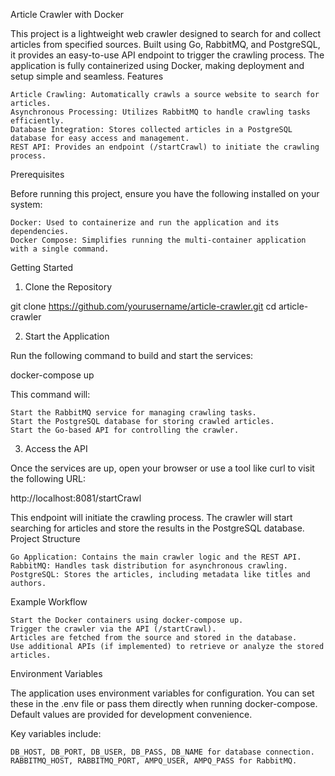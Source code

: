 Article Crawler with Docker

This project is a lightweight web crawler designed to search for and collect articles from specified sources. Built using Go, RabbitMQ, and PostgreSQL, it provides an easy-to-use API endpoint to trigger the crawling process. The application is fully containerized using Docker, making deployment and setup simple and seamless.
Features

    Article Crawling: Automatically crawls a source website to search for articles.
    Asynchronous Processing: Utilizes RabbitMQ to handle crawling tasks efficiently.
    Database Integration: Stores collected articles in a PostgreSQL database for easy access and management.
    REST API: Provides an endpoint (/startCrawl) to initiate the crawling process.

Prerequisites

Before running this project, ensure you have the following installed on your system:

    Docker: Used to containerize and run the application and its dependencies.
    Docker Compose: Simplifies running the multi-container application with a single command.

Getting Started
1. Clone the Repository

git clone https://github.com/yourusername/article-crawler.git
cd article-crawler

2. Start the Application

Run the following command to build and start the services:

docker-compose up

This command will:

    Start the RabbitMQ service for managing crawling tasks.
    Start the PostgreSQL database for storing crawled articles.
    Start the Go-based API for controlling the crawler.

3. Access the API

Once the services are up, open your browser or use a tool like curl to visit the following URL:

http://localhost:8081/startCrawl

This endpoint will initiate the crawling process. The crawler will start searching for articles and store the results in the PostgreSQL database.
Project Structure

    Go Application: Contains the main crawler logic and the REST API.
    RabbitMQ: Handles task distribution for asynchronous crawling.
    PostgreSQL: Stores the articles, including metadata like titles and authors.

Example Workflow

    Start the Docker containers using docker-compose up.
    Trigger the crawler via the API (/startCrawl).
    Articles are fetched from the source and stored in the database.
    Use additional APIs (if implemented) to retrieve or analyze the stored articles.

Environment Variables

The application uses environment variables for configuration. You can set these in the .env file or pass them directly when running docker-compose. Default values are provided for development convenience.

Key variables include:

    DB_HOST, DB_PORT, DB_USER, DB_PASS, DB_NAME for database connection.
    RABBITMQ_HOST, RABBITMQ_PORT, AMPQ_USER, AMPQ_PASS for RabbitMQ.
